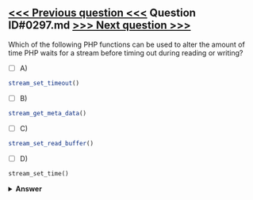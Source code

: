[<<< Previous question <<<](0296.md)   Question ID#0297.md   [>>> Next question >>>](0298.md)
---

Which of the following PHP functions can be used to alter the amount of time PHP waits for a stream before timing out during reading or writing?

- [ ] A)
```php
stream_set_timeout()
```

- [ ] B)
```php
stream_get_meta_data()
```

- [ ] C)
```php
stream_set_read_buffer()
```

- [ ] D)
```php
stream_set_time()
```


<details><summary><b>Answer</b></summary>
<p>
  Answer: <strong>A</strong>
</p>
</details>
